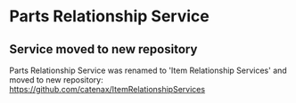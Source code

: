 # Parts Relationship Service

## Service moved to new repository

Parts Relationship Service was renamed to 'Item Relationship Services' and moved to new repository:
https://github.com/catenax/ItemRelationshipServices